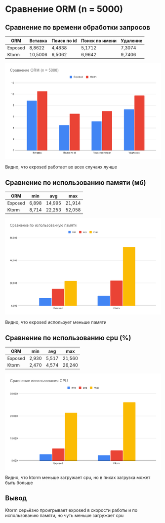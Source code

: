 # Сравнение ORM (n = 5000)

## Сравнение по времени обработки запросов

| ORM      | Вставка  | 	Поиск по id | 	Поиск по имени | 	Удаление |
|----------|----------|--------------|-----------------|-----------|
| Exposed	 | 8,8622   | 	4,4838      | 	5,1712         | 	7,3074   |
| Ktorm    | 	10,5006 | 	6,5062	     | 6,9642          | 	9,7406   |

![Image alt](main_table.png)

Видно, что exposed работает во всех случаях лучше

## Сравнение по использованию памяти (мб)

| ORM      | min    | 	avg     | 	max    |
|----------|--------|----------|---------|
| Exposed	 | 6,898  | 	14,995  | 	21,914 |
| Ktorm    | 	8,714 | 	22,253	 | 52,058  |

![Image alt](mem.png)

Видно, что exposed использует меньше памяти

## Сравнение по использованию cpu (%)

| ORM      | min    | 	avg    | 	max    |
|----------|--------|---------|---------|
| Exposed	 | 2,930  | 	5,517  | 	21,560 |
| Ktorm    | 	2,470 | 	4,574	 | 26,240  |

![Image alt](cpu.png)

Видно, что ktorm меньше загружает cpu, но в пиках загрузка может быть больше

## Вывод

Ktorm серьёзно проигрывает exposed в скорости работы и по использованию памяти, но чуть меньше загружает cpu